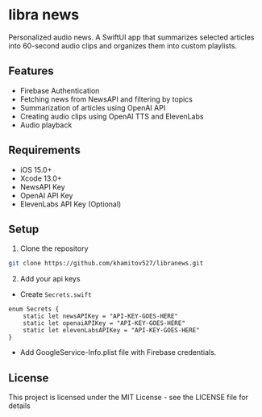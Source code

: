 # libra news

Personalized audio news. A SwiftUI app that summarizes selected articles into 60-second audio clips and organizes them into custom playlists.

## Features

- Firebase Authentication 
- Fetching news from NewsAPI and filtering by topics
- Summarization of articles using OpenAI API
- Creating audio clips using OpenAI TTS and ElevenLabs
- Audio playback 

## Requirements

- iOS 15.0+
- Xcode 13.0+
- NewsAPI Key
- OpenAI API Key
- ElevenLabs API Key (Optional)

## Setup

1. Clone the repository
```bash
git clone https://github.com/khamitov527/libranews.git
```

2. Add your api keys 
- Create `Secrets.swift`
```
enum Secrets {
    static let newsAPIKey = "API-KEY-GOES-HERE"
    static let openaiAPIKey = "API-KEY-GOES-HERE"
    static let elevenLabsAPIKey = "API-KEY-GOES-HERE"
}

```
- Add GoogleService-Info.plist file with Firebase credentials.

## License

This project is licensed under the MIT License - see the LICENSE file for details
